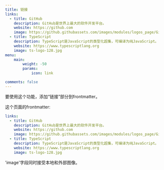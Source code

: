 ```yaml
---
title: 链接
links:
  - title: GitHub
    description: GitHub是世界上最大的软件开发平台。
    website: https://github.com
    image: https://github.githubassets.com/images/modules/logos_page/GitHub-Mark.png
  - title: TypeScript
    description: TypeScript是JavaScript的类型化超集，可编译为纯JavaScript。
    website: https://www.typescriptlang.org
    image: ts-logo-128.jpg
menu:
    main: 
        weight: -50
        params:
            icon: link

comments: false
---
```


要使用这个功能，添加“链接”部分到frontmatter。

这个页面的frontmatter:

```yaml
links:
  - title: GitHub
    description: GitHub是世界上最大的软件开发平台。
    website: https://github.com
    image: https://github.githubassets.com/images/modules/logos_page/GitHub-Mark.png
  - title: TypeScript
    description: TypeScript是JavaScript的类型化超集，可编译为纯JavaScript。
    website: https://www.typescriptlang.org
    image: ts-logo-128.jpg
```

'image'字段同时接受本地和外部图像。